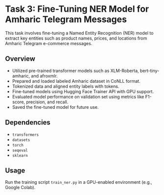 # Task 3: Fine-Tuning NER Model for Amharic Telegram Messages

This task involves fine-tuning a Named Entity Recognition (NER) model to extract key entities such as product names, prices, and locations from Amharic Telegram e-commerce messages.

## Overview
- Utilized pre-trained transformer models such as XLM-Roberta, bert-tiny-amharic, and afroxmlr.
- Prepared and loaded labeled Amharic dataset in CoNLL format.
- Tokenized data and aligned entity labels with tokens.
- Fine-tuned models using Hugging Face Trainer API with GPU support.
- Evaluated model performance on validation set using metrics like F1-score, precision, and recall.
- Saved the fine-tuned model for future use.

## Dependencies
- `transformers`
- `datasets`
- `torch`
- `seqeval`
- `sklearn`

## Usage
Run the training script `train_ner.py` in a GPU-enabled environment (e.g., Google Colab).

